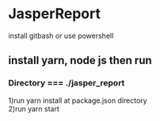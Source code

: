 # JasperReport

install gitbash or use powershell

## install yarn, node js then run

### Directory === ./jasper_report

1)run yarn install at package.json directory  
2)run yarn start
